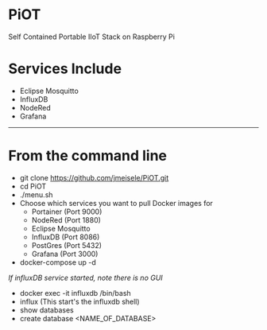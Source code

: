 # PiOT
Self Contained Portable IIoT Stack on Raspberry Pi

# Services Include
- Eclipse Mosquitto
- InfluxDB
- NodeRed
- Grafana

----------------------
# From the command line
- git clone https://github.com/jmeisele/PiOT.git
- cd PiOT
- ./menu.sh
- Choose which services you want to pull Docker images for
    - Portainer (Port 9000)
    - NodeRed (Port 1880)
    - Eclipse Mosquitto
    - InfluxDB (Port 8086)
    - PostGres (Port 5432)
    - Grafana (Port 3000)
- docker-compose up -d

*If influxDB service started, note there is no GUI*
- docker exec -it influxdb /bin/bash
- influx (This start's the influxdb shell)
- show databases
- create database <NAME_OF_DATABASE>


